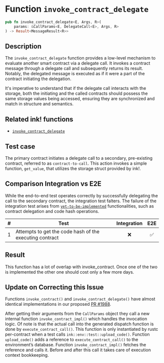 # Function `invoke_contract_delegate`

```rust
pub fn invoke_contract_delegate<E, Args, R>(
    params: &CallParams<E, DelegateCall<E>, Args, R>
) -> Result<MessageResult<R>>
```

## Description

The `invoke_contract_delegate` function provides a low-level mechanism to evaluate another smart contract via a delegate call. It invokes a contract message through a delegate call and subsequently returns its result. Notably, the delegated message is executed as if it were a part of the contract initiating the delegation.

It's imperative to understand that if the delegate call interacts with the storage, both the initiating and the called contracts should possess the same storage values being accessed, ensuring they are synchronized and match in structure and semantics.

## Related ink! functions

- [`invoke_contract_delegate`](https://docs.rs/ink_env/latest/ink_env/fn.invoke_contract_delegate.html)

## Test case

The primary contract initiates a delegate call to a secondary, pre-existing contract, referred to as `contract-to-call`. This action invokes a simple function, `get_value`, that utilizes the storage struct provided by ink!.

## Comparison Integration vs E2E

While the end-to-end test operates correctly by successfully delegating the call to the secondary contract, the integration test falters. The failure of the integration test arises from [`yet-to-be-implemented`](https://github.com/paritytech/ink/blob/c2af39883aab48c71dc09dac5d06583f2e84dc54/crates/env/src/engine/off_chain/impls.rs#L449) functionalities, such as contract delegation and code hash operations.

| \#  | Test                                                    | Integration | E2E |
| --- | ------------------------------------------------------- | :---------: | :-: |
| 1   | Attempts to get the code hash of the executing contract |     ❌      | ✅  |

## Result

This function has a lot of overlap with invoke_contract. Once one of the two is implemented the other one should cost only a few more days.

## Update on Correcting this Issue

Functions `invoke_contract()` and `invoke_contract_delegate()` have almost identical implementations in our proposed [PR #1988](https://github.com/paritytech/ink/pull/1988).

After getting their arguments from the `CallParams` object they call a new internal function `invoke_contract_impl()` which handles the invocation logic. Of note is that the actual call into the generated dispatch function is done by `execute_contract_call()`. This function is only instantiated by rustc per-contract when a test calls `ink::env::test::upload_code()`. Function `upload_code()` adds a reference to `execute_contract_call()` to the environment’s database. Function `invoke_contract_impl()` fetches the reference and calls it. Before and after this call it takes care of execution context bookkeeping.
